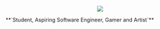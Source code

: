 <div align="center">
  
![](https://typograssy.deno.dev/api?text=Welcome%20To%20My%20Domain!&l0=0d1017&l1=edcee0&l2=dbc5ed&l3=d3f8fd&l4=e8e7bf&bg=0d1017&frame=0d1017&speed=100)

</div>
<!-- <a href="discordapp.com/users/854715248552706048"></a> -->
**`Student, Aspiring Software Engineer, Gamer and Artist`**
<!--
**3osmic/3osmic** is a ✨ _special_ ✨ repository because its `README.md` (this file) appears on your GitHub profile.

Here are some ideas to get you started:

- 🔭 I’m currently working on ...
- 🌱 I’m currently learning ...
- 👯 I’m looking to collaborate on ...
- 🤔 I’m looking for help with ...
- 💬 Ask me about ...
- 📫 How to reach me: ...
- 😄 Pronouns: ...
- ⚡ Fun fact: ...
-->
